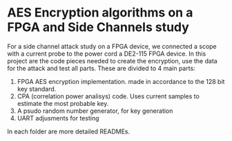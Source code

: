 # AES Encryption algorithms on a FPGA and Side Channels study
For a side channel attack study on a FPGA device, we connected a scope with a current probe to the power cord a DE2-115 FPGA device. In this project are the code pieces needed to create the encryption, use the data for the attack and test all parts. These are divided to 4 main parts:
1. FPGA AES encryption implementation. made in accordance to the 128 bit key standard.
2. CPA (correlation power analisys) code. Uses current samples to estimate the most probable key. 
3.  A psudo random number generator, for key generation
4.  UART adjusments for testing

In each folder are more detailed READMEs.
